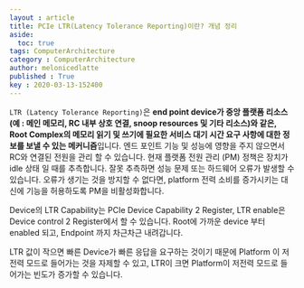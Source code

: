 ```yaml
---
layout : article
title: PCIe LTR(Latency Tolerance Reporting)이란? 개념 정리 
aside:
  toc: true
tags: ComputerArchitecture
category : ComputerArchitecture
author: melonicedlatte
published : True
key : 2020-03-13-152400
---   
```


`LTR (Latency Tolerance Reporting)`은 **end point device가 중앙 플랫폼 리소스 (예 : 메인 메모리, RC 내부 상호 연결, snoop resources 및 기타 리소스)와 같은, Root Complex의 메모리 읽기 및 쓰기에 필요한 서비스 대기 시간 요구 사항에 대한 정보를 보낼 수 있는 메커니즘**입니다. 엔드 포인트 기능 및 성능에 영향을 주지 않으면서 RC와 연결된 전원을 관리 할 수 있습니다. 현재 플랫폼 전원 관리 (PM) 정책은 장치가 idle 상태 일 때를 추측합니다. 잘못 추측하면 성능 문제 또는 하드웨어 오류가 발생할 수 있습니다. 오류가 생기는 것을 방지할 수 없다면, platform 전력 소비를 증가시키는 대신에 기능을 허용하도록 PM을 비활성화합니다.

Device의 LTR Capability는 PCIe Device Capability 2 Register, LTR enable은 Device control 2 Register에서 할 수 있습니다. Root에 가까운 device 부터 enabled 되고, Endpoint 까지 차근차근 내려갑니다. 

LTR 값이 작으면 빠른 Device가 빠른 응답을 요구하는 것이기 때문에 Platform 이 저전력 모드로 들어가는 것을 자제할 수 있고, LTR이 크면 Platform이 저전력 모드로 들어가는 빈도가 증가할 수 있습니다. 
